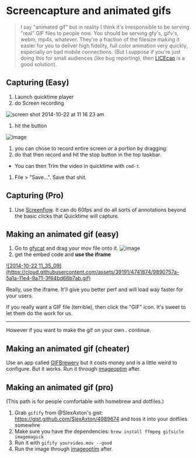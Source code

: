 # Screencapture and animated gifs

> I say "animated gif" but in reality I think it's irresponsible to be serving "real" GIF files to people now. You should be serving gfy's, gifv's, webm, mp4s, whatever. They're a fraction of the filesize making it easier for you to deliver high fidelity, full color animation very quickly, especially on bad mobile connections. (But I suppose if you're just doing this for small audiences (like bug reporting), then [LICEcap](http://www.cockos.com/licecap/) is a good solution).

## Capturing (Easy)

1. Launch quicktime player
1. do Screen recording

![screen shot 2014-10-22 at 11 16 23 am](https://cloud.githubusercontent.com/assets/39191/4741576/9745687c-5a17-11e4-8940-b47b4f9c52be.png)

1. hit the button

![image](https://cloud.githubusercontent.com/assets/39191/4741609/e2faf96c-5a17-11e4-8c0b-3ac022c64502.png)

1. you can chose to record entire screen or a portion by dragging:
1. do that then record and hit the stop button in the top taskbar. 
  * You can then Trim the video in quicktime with `cmd-t`. 
1. File > "Save…". Save that shit.

## Capturing (Pro)

1. Use [Screenflow](http://www.telestream.net/screenflow/overview.htm). It can do 60fps and do all sorts of annotations beyond the basic clicks that Quicktime will capture.


## Making an animated gif (easy)

1. Go to [gfycat](http://gfycat.com/) and drag your mov file onto it.
![image](https://cloud.githubusercontent.com/assets/39191/4741723/30115aba-5a19-11e4-9975-f000639982f8.png)
1. get the embed code and **use the iframe**

<a href="http://gfycat.com/WeeGrizzledFruitbat">
![2014-10-22 11_35_09](https://cloud.githubusercontent.com/assets/39191/4741874/9890757a-5a1a-11e4-9a71-3f64bd66b7ab.gif)
</a>

Really, use the iframe. It'll give you better perf and will load way faster for your users.

If you really want a GIF file (terrible), then click the "GIF" icon. It's sweet to let them do the work for us.

<hr>

However if you want to make the gif on your own.. continue.


## Making an animated gif (cheater)

Use an app called [GIFBrewery](http://gifbrewery.com/) but it costs money and is a little weird to configure. But it works. Run it through [imageoptim](https://imageoptim.com/) after.


## Making an animated gif (pro)

(This path is for people comfortable with homebrew and dotfiles.)

1. Grab `gifify` from @SlexAxton's gist: https://gist.github.com/SlexAxton/4989674 and toss it into your dotfiles somewhre
2. Make sure you have the dependencies: `brew install ffmpeg gifsicle imagemagick`
3. Run it with `gifify yourvideo.mov --good`
3. Run the image through [imageoptim](https://imageoptim.com/) after.
